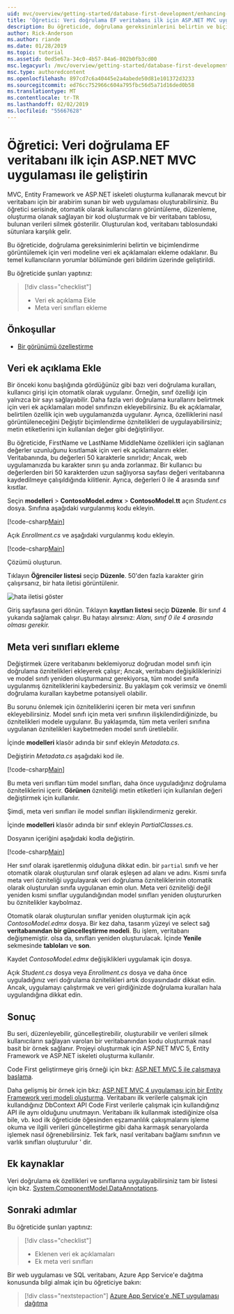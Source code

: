 ```yaml
---
uid: mvc/overview/getting-started/database-first-development/enhancing-data-validation
title: 'Öğretici: Veri doğrulama EF veritabanı ilk için ASP.NET MVC uygulaması ile geliştirin'
description: Bu öğreticide, doğrulama gereksinimlerini belirtin ve biçimlendirme görüntülemek için veri modeline veri ek açıklamaları ekleme odaklanır.
author: Rick-Anderson
ms.author: riande
ms.date: 01/28/2019
ms.topic: tutorial
ms.assetid: 0ed5e67a-34c0-4b57-84a6-802b0fb3cd00
msc.legacyurl: /mvc/overview/getting-started/database-first-development/enhancing-data-validation
msc.type: authoredcontent
ms.openlocfilehash: 897cd7c6a40445e2a4abede50d81e101372d3233
ms.sourcegitcommit: ed76cc752966c604a795fbc56d5a71d16ded0b58
ms.translationtype: MT
ms.contentlocale: tr-TR
ms.lasthandoff: 02/02/2019
ms.locfileid: "55667628"
---
```

# <a name="tutorial-enhance-data-validation-for-ef-database-first-with-aspnet-mvc-app"></a>Öğretici: Veri doğrulama EF veritabanı ilk için ASP.NET MVC uygulaması ile geliştirin

MVC, Entity Framework ve ASP.NET iskeleti oluşturma kullanarak mevcut bir veritabanı için bir arabirim sunan bir web uygulaması oluşturabilirsiniz. Bu öğretici serisinde, otomatik olarak kullanıcıların görüntüleme, düzenleme, oluşturma olanak sağlayan bir kod oluşturmak ve bir veritabanı tablosu, bulunan verileri silmek gösterilir. Oluşturulan kod, veritabanı tablosundaki sütunlara karşılık gelir.

Bu öğreticide, doğrulama gereksinimlerini belirtin ve biçimlendirme görüntülemek için veri modeline veri ek açıklamaları ekleme odaklanır. Bu temel kullanıcıların yorumlar bölümünde geri bildirim üzerinde geliştirildi.

Bu öğreticide şunları yaptınız:

> [!div class="checklist"]
> * Veri ek açıklama Ekle
> * Meta veri sınıfları ekleme

## <a name="prerequisites"></a>Önkoşullar

* [Bir görünümü özelleştirme](customizing-a-view.md)

## <a name="add-data-annotations"></a>Veri ek açıklama Ekle

Bir önceki konu başlığında gördüğünüz gibi bazı veri doğrulama kuralları, kullanıcı girişi için otomatik olarak uygulanır. Örneğin, sınıf özelliği için yalnızca bir sayı sağlayabilir. Daha fazla veri doğrulama kurallarını belirtmek için veri ek açıklamaları model sınıfınızın ekleyebilirsiniz. Bu ek açıklamalar, belirtilen özellik için web uygulamanızda uygulanır. Ayrıca, özelliklerini nasıl görüntüleneceğini Değiştir biçimlendirme öznitelikleri de uygulayabilirsiniz; metin etiketlerini için kullanılan değer gibi değiştiriliyor.

Bu öğreticide, FirstName ve LastName MiddleName özellikleri için sağlanan değerler uzunluğunu kısıtlamak için veri ek açıklamalarını ekler. Veritabanında, bu değerleri 50 karakterle sınırlıdır; Ancak, web uygulamanızda bu karakter sınırı şu anda zorlanmaz. Bir kullanıcı bu değerlerden biri 50 karakterden uzun sağlıyorsa sayfası değeri veritabanına kaydedilmeye çalışıldığında kilitlenir. Ayrıca, değerleri 0 ile 4 arasında sınıf kısıtlar.

Seçin **modelleri** > **ContosoModel.edmx** > **ContosoModel.tt** açın *Student.cs* dosya. Sınıfına aşağıdaki vurgulanmış kodu ekleyin.

[!code-csharp[Main](enhancing-data-validation/samples/sample1.cs?highlight=5,15,17,20)]

Açık *Enrollment.cs* ve aşağıdaki vurgulanmış kodu ekleyin.

[!code-csharp[Main](enhancing-data-validation/samples/sample2.cs?highlight=5,10)]

Çözümü oluşturun.

Tıklayın **Öğrenciler listesi** seçip **Düzenle**. 50'den fazla karakter girin çalışırsanız, bir hata iletisi görüntülenir.

![hata iletisi göster](enhancing-data-validation/_static/image1.png)

Giriş sayfasına geri dönün. Tıklayın **kayıtları listesi** seçip **Düzenle**. Bir sınıf 4 yukarıda sağlamak çalışır. Bu hatayı alırsınız: *Alanı, sınıf 0 ile 4 arasında olması gerekir.*

## <a name="add-metadata-classes"></a>Meta veri sınıfları ekleme

Değiştirmek üzere veritabanını beklemiyoruz doğrudan model sınıfı için doğrulama öznitelikleri ekleyerek çalışır; Ancak, veritabanı değişikliklerinizi ve model sınıfı yeniden oluşturmanız gerekiyorsa, tüm model sınıfa uygulanmış özniteliklerini kaybedersiniz. Bu yaklaşım çok verimsiz ve önemli doğrulama kuralları kaybetme potansiyeli olabilir.

Bu sorunu önlemek için özniteliklerini içeren bir meta veri sınıfının ekleyebilirsiniz. Model sınıfı için meta veri sınıfının ilişkilendirdiğinizde, bu öznitelikleri modele uygulanır. Bu yaklaşımda, tüm meta verileri sınıfına uygulanan öznitelikleri kaybetmeden model sınıfı üretilebilir.

İçinde **modelleri** klasör adında bir sınıf ekleyin *Metadata.cs*.

Değiştirin *Metadata.cs* aşağıdaki kod ile.

[!code-csharp[Main](enhancing-data-validation/samples/sample3.cs)]

Bu meta veri sınıfları tüm model sınıfları, daha önce uyguladığınız doğrulama özniteliklerini içerir. **Görünen** özniteliği metin etiketleri için kullanılan değeri değiştirmek için kullanılır.

Şimdi, meta veri sınıfları ile model sınıfları ilişkilendirmeniz gerekir.

İçinde **modelleri** klasör adında bir sınıf ekleyin *PartialClasses.cs*.

Dosyanın içeriğini aşağıdaki kodla değiştirin.

[!code-csharp[Main](enhancing-data-validation/samples/sample4.cs)]

Her sınıf olarak işaretlenmiş olduğuna dikkat edin. bir `partial` sınıfı ve her otomatik olarak oluşturulan sınıf olarak eşleşen ad alanı ve adını. Kısmi sınıfa meta veri özniteliği uygulayarak veri doğrulama özniteliklerinin otomatik olarak oluşturulan sınıfa uygulanan emin olun. Meta veri özniteliği değil yeniden kısmi sınıflar uygulandığından model sınıfları yeniden oluştururken bu öznitelikler kaybolmaz.

Otomatik olarak oluşturulan sınıflar yeniden oluşturmak için açık *ContosoModel.edmx* dosya. Bir kez daha, tasarım yüzeyi ve select sağ **veritabanından bir güncelleştirme modeli**. Bu işlem, veritabanı değişmemiştir. olsa da, sınıfları yeniden oluşturulacak. İçinde **Yenile** sekmesinde **tabloları** ve **son**.

Kaydet *ContosoModel.edmx* değişiklikleri uygulamak için dosya.

Açık *Student.cs* dosya veya *Enrollment.cs* dosya ve daha önce uyguladığınız veri doğrulama öznitelikleri artık dosyasındadır dikkat edin. Ancak, uygulamayı çalıştırmak ve veri girdiğinizde doğrulama kuralları hala uygulandığına dikkat edin.

## <a name="conclusion"></a>Sonuç

Bu seri, düzenleyebilir, güncelleştirebilir, oluşturabilir ve verileri silmek kullanıcıların sağlayan varolan bir veritabanından kodu oluşturmak nasıl basit bir örnek sağlanır. Projeyi oluşturmak için ASP.NET MVC 5, Entity Framework ve ASP.NET iskeleti oluşturma kullanılır. 

Code First geliştirmeye giriş örneği için bkz: [ASP.NET MVC 5 ile çalışmaya başlama](../introduction/getting-started.md). 

Daha gelişmiş bir örnek için bkz: [ASP.NET MVC 4 uygulaması için bir Entity Framework veri modeli oluşturma](../getting-started-with-ef-using-mvc/creating-an-entity-framework-data-model-for-an-asp-net-mvc-application.md). Veritabanı ilk verilerle çalışmak için kullandığınız DbContext API Code First verilerle çalışmak için kullandığınız API ile aynı olduğunu unutmayın. Veritabanı ilk kullanmak istediğinize olsa bile, vb. kod ilk öğreticide öğesinden eşzamanlılık çakışmalarını işleme okuma ve ilgili verileri güncelleştirme gibi daha karmaşık senaryolarda işlemek nasıl öğrenebilirsiniz. Tek fark, nasıl veritabanı bağlamı sınıfının ve varlık sınıfları oluşturulur ' dir.

## <a name="additional-resources"></a>Ek kaynaklar

Veri doğrulama ek özellikleri ve sınıflarına uygulayabilirsiniz tam bir listesi için bkz. [System.ComponentModel.DataAnnotations](https://msdn.microsoft.com/library/system.componentmodel.dataannotations.aspx).

## <a name="next-steps"></a>Sonraki adımlar

Bu öğreticide şunları yaptınız:

> [!div class="checklist"]
> * Eklenen veri ek açıklamaları
> * Ek meta veri sınıfları

Bir web uygulaması ve SQL veritabanı, Azure App Service'e dağıtma konusunda bilgi almak için bu öğreticiye bakın:
> [!div class="nextstepaction"]
> [Azure App Service'e .NET uygulaması dağıtma](/azure/app-service/app-service-web-tutorial-dotnet-sqldatabase/)
